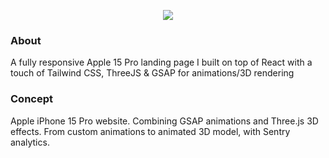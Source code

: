 <p align="center">
  <img src="https://i.ibb.co/mCBQ7Ln/Capture-d-e-cran-2024-05-20-a-03-55-08.png" />
</p>

### About

A fully responsive Apple 15 Pro landing page I built on top of React with a touch of Tailwind CSS, ThreeJS & GSAP for animations/3D rendering

### Concept

<p>Apple iPhone 15 Pro website. Combining GSAP animations and Three.js 3D effects. From custom animations to animated 3D model, with Sentry analytics.</p>
